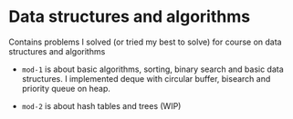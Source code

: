 # **Data structures and algorithms**

Contains problems I solved (or tried my best to solve) for course on data structures and algorithms

+ `mod-1` is about basic algorithms, sorting, binary search and basic data structures. I implemented deque with circular buffer, bisearch and priority queue on heap.

+ `mod-2` is about hash tables and trees (WIP)
